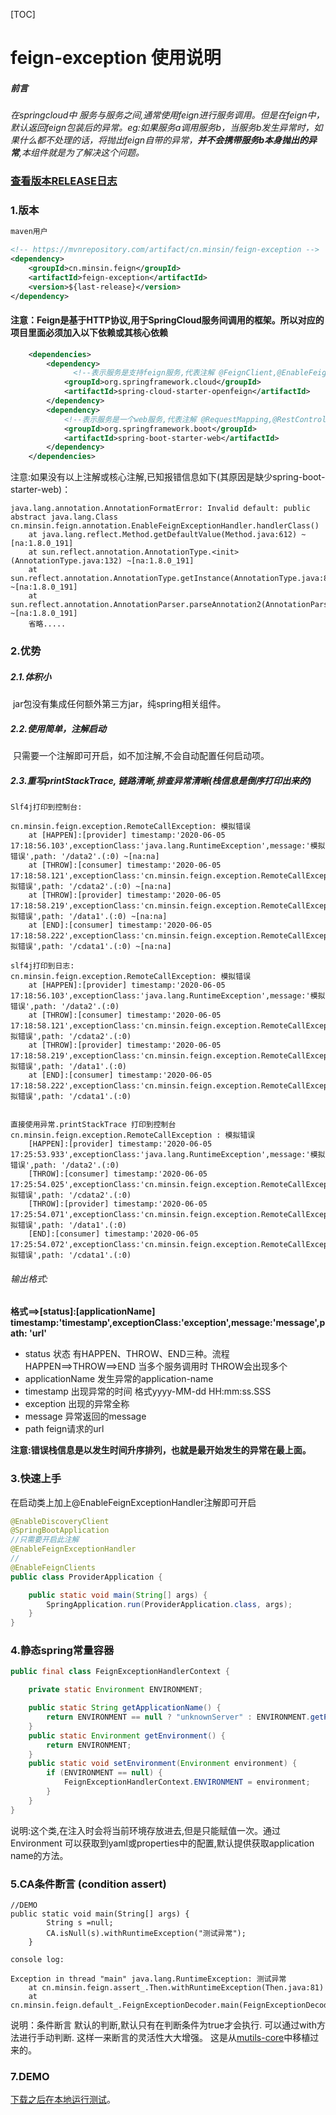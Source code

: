 [TOC]
# feign-exception 使用说明

##### 前言

*在springcloud中 服务与服务之间,通常使用feign进行服务调用。但是在feign中，默认返回feign包装后的异常。eg:如果服务a调用服务b，当服务b发生异常时，如果什么都不处理的话，将抛出feign自带的异常，**并不会携带服务b本身抛出的异常**,本组件就是为了解决这个问题。*


### [查看版本RELEASE日志](https://github.com/mintonzhang/feign-exception/releases)

### 1.版本

```xml
maven用户

<!-- https://mvnrepository.com/artifact/cn.minsin/feign-exception -->
<dependency>
    <groupId>cn.minsin.feign</groupId>
    <artifactId>feign-exception</artifactId>
    <version>${last-release}</version>
</dependency>

```
#### 注意：Feign是基于HTTP协议,用于SpringCloud服务间调用的框架。所以对应的项目里面必须加入以下依赖或其核心依赖
```xml
    <dependencies>
        <dependency>
              <!--表示服务是支持feign服务,代表注解 @FeignClient,@EnableFeignClients等-->
            <groupId>org.springframework.cloud</groupId>
            <artifactId>spring-cloud-starter-openfeign</artifactId>
        </dependency>
        <dependency>
            <!--表示服务是一个web服务,代表注解 @RequestMapping,@RestController等-->
            <groupId>org.springframework.boot</groupId>
            <artifactId>spring-boot-starter-web</artifactId>
        </dependency>
    </dependencies>

```
注意:如果没有以上注解或核心注解,已知报错信息如下(其原因是缺少spring-boot-starter-web)：
```text
java.lang.annotation.AnnotationFormatError: Invalid default: public abstract java.lang.Class cn.minsin.feign.annotation.EnableFeignExceptionHandler.handlerClass()
	at java.lang.reflect.Method.getDefaultValue(Method.java:612) ~[na:1.8.0_191]
	at sun.reflect.annotation.AnnotationType.<init>(AnnotationType.java:132) ~[na:1.8.0_191]
	at sun.reflect.annotation.AnnotationType.getInstance(AnnotationType.java:85) ~[na:1.8.0_191]
	at sun.reflect.annotation.AnnotationParser.parseAnnotation2(AnnotationParser.java:266) ~[na:1.8.0_191]
    省略.....
```



### 2.优势

##### 	2.1.体积小

​		jar包没有集成任何额外第三方jar，纯spring相关组件。

##### 	2.2.使用简单，注解启动

​		只需要一个注解即可开启，如不加注解,不会自动配置任何启动项。

##### 	2.3.重写printStackTrace, 链路清晰,排查异常清晰(栈信息是倒序打印出来的)

```text
Slf4j打印到控制台:

cn.minsin.feign.exception.RemoteCallException: 模拟错误
	at [HAPPEN]:[provider] timestamp:'2020-06-05 17:18:56.103',exceptionClass:'java.lang.RuntimeException',message:'模拟错误',path: '/data2'.(:0) ~[na:na]
	at [THROW]:[consumer] timestamp:'2020-06-05 17:18:58.121',exceptionClass:'cn.minsin.feign.exception.RemoteCallException',message:'模拟错误',path: '/cdata2'.(:0) ~[na:na]
	at [THROW]:[provider] timestamp:'2020-06-05 17:18:58.219',exceptionClass:'cn.minsin.feign.exception.RemoteCallException',message:'模拟错误',path: '/data1'.(:0) ~[na:na]
	at [END]:[consumer] timestamp:'2020-06-05 17:18:58.222',exceptionClass:'cn.minsin.feign.exception.RemoteCallException',message:'模拟错误',path: '/cdata1'.(:0) ~[na:na]

slf4j打印到日志:
cn.minsin.feign.exception.RemoteCallException: 模拟错误
	at [HAPPEN]:[provider] timestamp:'2020-06-05 17:18:56.103',exceptionClass:'java.lang.RuntimeException',message:'模拟错误',path: '/data2'.(:0)
	at [THROW]:[consumer] timestamp:'2020-06-05 17:18:58.121',exceptionClass:'cn.minsin.feign.exception.RemoteCallException',message:'模拟错误',path: '/cdata2'.(:0)
	at [THROW]:[provider] timestamp:'2020-06-05 17:18:58.219',exceptionClass:'cn.minsin.feign.exception.RemoteCallException',message:'模拟错误',path: '/data1'.(:0)
	at [END]:[consumer] timestamp:'2020-06-05 17:18:58.222',exceptionClass:'cn.minsin.feign.exception.RemoteCallException',message:'模拟错误',path: '/cdata1'.(:0)


直接使用异常.printStackTrace 打印到控制台
cn.minsin.feign.exception.RemoteCallException : 模拟错误
	[HAPPEN]:[provider] timestamp:'2020-06-05 17:25:53.933',exceptionClass:'java.lang.RuntimeException',message:'模拟错误',path: '/data2'.(:0)
	[THROW]:[consumer] timestamp:'2020-06-05 17:25:54.025',exceptionClass:'cn.minsin.feign.exception.RemoteCallException',message:'模拟错误',path: '/cdata2'.(:0)
	[THROW]:[provider] timestamp:'2020-06-05 17:25:54.071',exceptionClass:'cn.minsin.feign.exception.RemoteCallException',message:'模拟错误',path: '/data1'.(:0)
	[END]:[consumer] timestamp:'2020-06-05 17:25:54.072',exceptionClass:'cn.minsin.feign.exception.RemoteCallException',message:'模拟错误',path: '/cdata1'.(:0)
```
######  输出格式: 
**格式==>[status]:[applicationName] timestamp:'timestamp',exceptionClass:'exception',message:'message',path: 'url'**

- status 状态 有HAPPEN、THROW、END三种。流程 HAPPEN==>THROW==>END 当多个服务调用时 THROW会出现多个 
- applicationName 发生异常的application-name
- timestamp 出现异常的时间 格式yyyy-MM-dd HH:mm:ss.SSS
- exception 出现的异常全称
- message 异常返回的message
- path feign请求的url 

**注意:错误栈信息是以发生时间升序排列，也就是最开始发生的异常在最上面。**

### 3.快速上手

在启动类上加上@EnableFeignExceptionHandler注解即可开启

```java
@EnableDiscoveryClient
@SpringBootApplication
//只需要开启此注解
@EnableFeignExceptionHandler
//
@EnableFeignClients
public class ProviderApplication {

    public static void main(String[] args) {
        SpringApplication.run(ProviderApplication.class, args);
    }
}

```


### 4.静态spring常量容器

```java
public final class FeignExceptionHandlerContext {

    private static Environment ENVIRONMENT;

    public static String getApplicationName() {
        return ENVIRONMENT == null ? "unknownServer" : ENVIRONMENT.getProperty("spring.application.name");
    }
    public static Environment getEnvironment() {
        return ENVIRONMENT;
    }
    public static void setEnvironment(Environment environment) {
        if (ENVIRONMENT == null) {
            FeignExceptionHandlerContext.ENVIRONMENT = environment;
        }
    }
}
```
说明:这个类,在注入时会将当前环境存放进去,但是只能赋值一次。通过Environment 可以获取到yaml或properties中的配置,默认提供获取application name的方法。


### 5.CA条件断言 (condition assert)
```text
//DEMO
public static void main(String[] args) {
        String s =null;
        CA.isNull(s).withRuntimeException("测试异常");
    }

console log:

Exception in thread "main" java.lang.RuntimeException: 测试异常
	at cn.minsin.feign.assert_.Then.withRuntimeException(Then.java:81)
	at cn.minsin.feign.default_.FeignExceptionDecoder.main(FeignExceptionDecoder.java:40)
```
说明：条件断言 默认的判断,默认只有在判断条件为true才会执行. 可以通过with方法进行手动判断. 这样一来断言的灵活性大大增强。
这是从[mutils-core](https://github.com/mintonzhang/mutils-spring-boot-starter/tree/master/mutils-dependencies/mutils-core-manage)中移植过来的。


### 7.DEMO
[下载之后在本地运行测试](https://github.com/mintonzhang/feign-exception-demo)。




